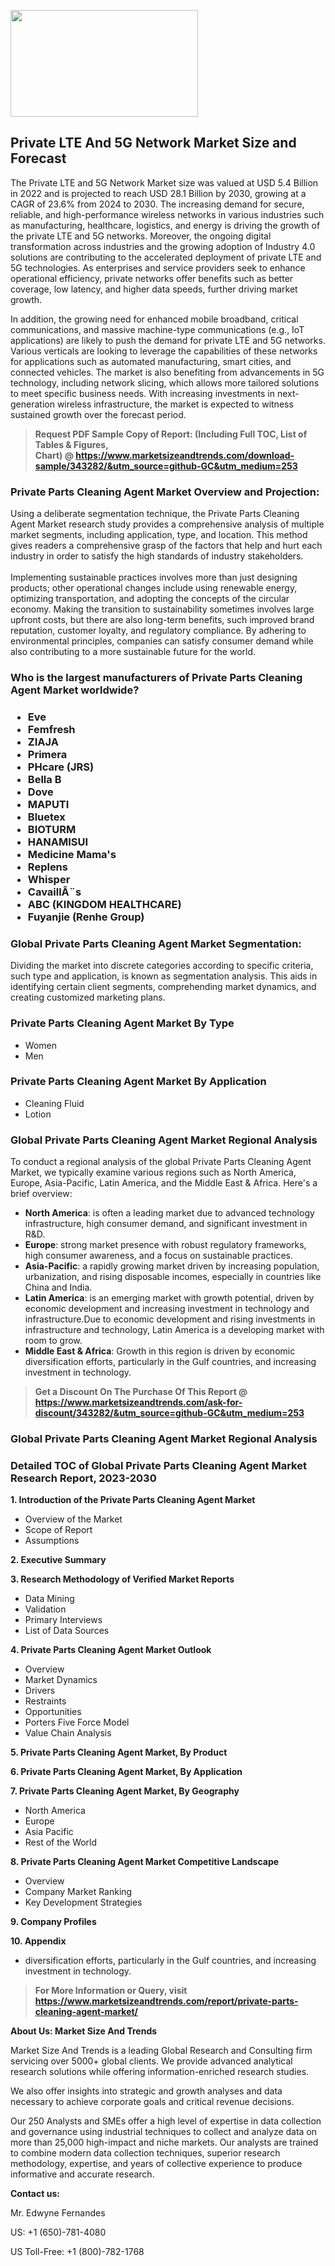 <p><img class="alignnone size-medium wp-image-20088" src="https://ffe5etoiles.com/wp-content/uploads/2024/12/MST1-300x171.png" alt="" width="300" height="171" /></p><h2>Private LTE And 5G Network Market Size and Forecast</h2><p>The Private LTE and 5G Network Market size was valued at USD 5.4 Billion in 2022 and is projected to reach USD 28.1 Billion by 2030, growing at a CAGR of 23.6% from 2024 to 2030. The increasing demand for secure, reliable, and high-performance wireless networks in various industries such as manufacturing, healthcare, logistics, and energy is driving the growth of the private LTE and 5G networks. Moreover, the ongoing digital transformation across industries and the growing adoption of Industry 4.0 solutions are contributing to the accelerated deployment of private LTE and 5G technologies. As enterprises and service providers seek to enhance operational efficiency, private networks offer benefits such as better coverage, low latency, and higher data speeds, further driving market growth.</p><p>In addition, the growing need for enhanced mobile broadband, critical communications, and massive machine-type communications (e.g., IoT applications) are likely to push the demand for private LTE and 5G networks. Various verticals are looking to leverage the capabilities of these networks for applications such as automated manufacturing, smart cities, and connected vehicles. The market is also benefiting from advancements in 5G technology, including network slicing, which allows more tailored solutions to meet specific business needs. With increasing investments in next-generation wireless infrastructure, the market is expected to witness sustained growth over the forecast period.</p></p><blockquote id="" class=""><strong>Request PDF Sample Copy of Report: (Including Full TOC, List of Tables &amp; Figures, Chart)&nbsp;@&nbsp;<strong><a href="https://www.marketsizeandtrends.com/download-sample/343282/&utm_source=github-GC&utm_medium=253" target="_blank">https://www.marketsizeandtrends.com/download-sample/343282/&utm_source=github-GC&utm_medium=253</a></strong></strong></blockquote><h3 id="" class="">Private Parts Cleaning Agent Market&nbsp;Overview and Projection:</h3><p id="" class="">Using a deliberate segmentation technique, the Private Parts Cleaning Agent Market research study provides a comprehensive analysis of multiple market segments, including application, type, and location. This method gives readers a comprehensive grasp of the factors that help and hurt each industry in order to satisfy the high standards of industry stakeholders. <br /> <br />Implementing sustainable practices involves more than just designing products; other operational changes include using renewable energy, optimizing transportation, and adopting the concepts of the circular economy. Making the transition to sustainability sometimes involves large upfront costs, but there are also long-term benefits, such improved brand reputation, customer loyalty, and regulatory compliance. By adhering to environmental principles, companies can satisfy consumer demand while also contributing to a more sustainable future for the world.</p><h3 id="" class="">Who is the largest manufacturers of&nbsp;Private Parts Cleaning Agent Market worldwide?</h3><h3 class=""><p><ul><li>Eve </li><li> Femfresh </li><li> ZIAJA </li><li> Primera </li><li> PHcare (JRS) </li><li> Bella B </li><li> Dove </li><li> MAPUTI </li><li> Bluetex </li><li> BIOTURM </li><li> HANAMISUI </li><li> Medicine Mama's </li><li> Replens </li><li> Whisper </li><li> CavaillÃ¨s </li><li> ABC (KINGDOM HEALTHCARE) </li><li> Fuyanjie (Renhe Group)</li></ul></p></h3><h3 id="" class="">Global&nbsp;Private Parts Cleaning Agent Market Segmentation:</h3><p id="" class="">Dividing the market into discrete categories according to specific criteria, such type and application, is known as segmentation analysis. This aids in identifying certain client segments, comprehending market dynamics, and creating customized marketing plans.</p><h3 id="" class="">Private Parts Cleaning Agent Market&nbsp;By Type</h3><p><p><ul><li>Women</li><li> Men</p></li></ul></p></p><h3 id="" class="">Private Parts Cleaning Agent Market&nbsp;By Application</h3><p class=""><p><ul><li>Cleaning Fluid</li><li> Lotion</li></ul></p></p><h3 id="" class="">Global Private Parts Cleaning Agent Market Regional Analysis</h3><p id="" class="">To conduct a regional analysis of the global Private Parts Cleaning Agent Market, we typically examine various regions such as North America, Europe, Asia-Pacific, Latin America, and the Middle East &amp; Africa. Here's a brief overview:</p><ul><li><strong>North America</strong>: is often a leading market due to advanced technology infrastructure, high consumer demand, and significant investment in R&amp;D.</li><li><strong>Europe</strong>: strong market presence with robust regulatory frameworks, high consumer awareness, and a focus on sustainable practices.</li><li><strong>Asia-Pacific</strong>: a rapidly growing market driven by increasing population, urbanization, and rising disposable incomes, especially in countries like China and India.</li><li><strong>Latin America</strong>: is an emerging market with growth potential, driven by economic development and increasing investment in technology and infrastructure.Due to economic development and rising investments in infrastructure and technology, Latin America is a developing market with room to grow.</li><li><strong>Middle East &amp; Africa</strong>: Growth in this region is driven by economic diversification efforts, particularly in the Gulf countries, and increasing investment in technology.</li></ul><blockquote id="" class=""><strong>Get a Discount On The Purchase Of This Report @ <strong><a href="https://www.marketsizeandtrends.com/ask-for-discount/343282/&utm_source=github-GC&utm_medium=253" target="_blank">https://www.marketsizeandtrends.com/ask-for-discount/343282/&utm_source=github-GC&utm_medium=253</a></strong></strong></blockquote><h3 id="" class="">Global Private Parts Cleaning Agent Market Regional Analysis</h3><h3 id="" class="">Detailed TOC of Global Private Parts Cleaning Agent Market Research Report, 2023-2030</h3><p id="" class=""><strong>1. Introduction of the Private Parts Cleaning Agent Market</strong></p><ul><li>Overview of the Market</li><li>Scope of Report</li><li>Assumptions</li></ul><p id="" class=""><strong>2. Executive Summary</strong></p><p id="" class=""><strong>3. Research Methodology of Verified Market Reports</strong></p><ul><li>Data Mining</li><li>Validation</li><li>Primary Interviews</li><li>List of Data Sources</li></ul><p id="" class=""><strong>4. Private Parts Cleaning Agent Market Outlook</strong></p><ul><li>Overview</li><li>Market Dynamics</li><li>Drivers</li><li>Restraints</li><li>Opportunities</li><li>Porters Five Force Model</li><li>Value Chain Analysis</li></ul><p id="" class=""><strong>5. Private Parts Cleaning Agent Market, By Product</strong></p><p id="" class=""><strong>6. Private Parts Cleaning Agent Market, By Application</strong></p><p id="" class=""><strong>7. Private Parts Cleaning Agent Market, By Geography</strong></p><ul><li>North America</li><li>Europe</li><li>Asia Pacific</li><li>Rest of the World</li></ul><p id="" class=""><strong>8. Private Parts Cleaning Agent Market Competitive Landscape</strong></p><ul><li>Overview</li><li>Company Market Ranking</li><li>Key Development Strategies</li></ul><p id="" class=""><strong>9. Company Profiles</strong></p><p id="" class=""><strong>10. Appendix</strong></p><ul><li>diversification efforts, particularly in the Gulf countries, and increasing investment in technology.</li></ul><blockquote id="" class=""><strong>For More Information or Query, visit <strong><strong><a href="https://www.marketsizeandtrends.com/report/private-parts-cleaning-agent-market/" target="_blank">https://www.marketsizeandtrends.com/report/private-parts-cleaning-agent-market/</a></strong></strong></strong></blockquote><p id="" class=""><strong>About Us: Market Size And Trends</strong></p><p id="" class="">Market Size And Trends is a leading Global Research and Consulting firm servicing over 5000+ global clients. We provide advanced analytical research solutions while offering information-enriched research studies.</p><p id="" class="">We also offer insights into strategic and growth analyses and data necessary to achieve corporate goals and critical revenue decisions.</p><p id="" class="">Our 250 Analysts and SMEs offer a high level of expertise in data collection and governance using industrial techniques to collect and analyze data on more than 25,000 high-impact and niche markets. Our analysts are trained to combine modern data collection techniques, superior research methodology, expertise, and years of collective experience to produce informative and accurate research.</p><p id="" class=""><strong>Contact us:</strong></p><p id="" class="">Mr. Edwyne Fernandes</p><p id="" class="">US: +1 (650)-781-4080</p><p id="" class="">US Toll-Free: +1 (800)-782-1768</p>
